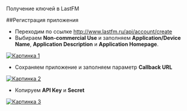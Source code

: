Получение ключей в LastFM

##Регистрация приложения

* Переходим по ссылке <http://www.lastfm.ru/api/account/create>
* Выбираем **Non-commercial Use** и заполняем **Application/Device Name**, **Application Description** и **Application Homepage**.

[![Картинка 1](http://st.bezumkin.ru/files/f/2/2/f223f1a831768486dc5e12ab822f5615s.jpg)](http://st.bezumkin.ru/files/f/2/2/f223f1a831768486dc5e12ab822f5615.png)

* Сохраняем приложение и заполняем параметр **Callback URL**

[![Картинка 2](http://st.bezumkin.ru/files/3/e/b/3eb895a87449ef4e21767e119f08e605s.jpg)](http://st.bezumkin.ru/files/3/e/b/3eb895a87449ef4e21767e119f08e605.png)

* Копируем **API Key** и **Secret**

[![Картинка 3](http://st.bezumkin.ru/files/7/b/a/7ba656603e96e4e770667eed7d299b22s.jpg)](http://st.bezumkin.ru/files/7/b/a/7ba656603e96e4e770667eed7d299b22.png)
